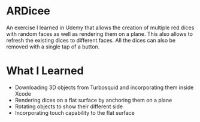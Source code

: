 # ARDicee
An exercise I learned in Udemy that allows the creation of multiple red dices with random faces as well as rendering them on a plane. This also allows to refresh the existing dices to different faces. All the dices can also be removed with a single tap of a button.

# What I Learned
- Downloading 3D objects from Turbosquid and incorporating them inside Xcode
- Rendering dices on a flat surface by anchoring them on a plane
- Rotating objects to show their different side
- Incorporating touch capability to the flat surface
